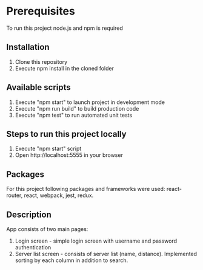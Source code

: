 # Prerequisites

To run this project node.js and npm is required

## Installation

1.  Clone this repository
2.  Execute npm install in the cloned folder

## Available scripts

1.  Execute "npm start" to launch project in development mode
2.  Execute "npm run build" to build production code
3.  Execute "npm test" to run automated unit tests

## Steps to run this project locally

1.  Execute "npm start" script
2.  Open http://localhost:5555 in your browser

## Packages

For this project following packages and frameworks were used: react-router, react, webpack, jest, redux.

## Description

App consists of two main pages:

1.  Login screen - simple login screen with username and password authentication
2.  Server list screen - consists of server list (name, distance). Implemented sorting by each column in addition to search.
